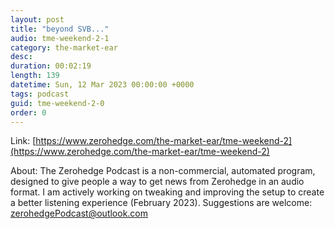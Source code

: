 ```yaml
---
layout: post
title: "beyond SVB..."
audio: tme-weekend-2-1
category: the-market-ear
desc: 
duration: 00:02:19
length: 139
datetime: Sun, 12 Mar 2023 00:00:00 +0000
tags: podcast
guid: tme-weekend-2-0
order: 0
---
```



Link: [https://www.zerohedge.com/the-market-ear/tme-weekend-2](https://www.zerohedge.com/the-market-ear/tme-weekend-2)

About: The Zerohedge Podcast is a non-commercial, automated program, designed to give people a way to get news from Zerohedge in an audio format.  I am actively working on tweaking and improving the setup to create a better listening experience (February 2023).  Suggestions are welcome: [zerohedgePodcast@outlook.com](mailto:zerohedgePodcast@outlook.com)